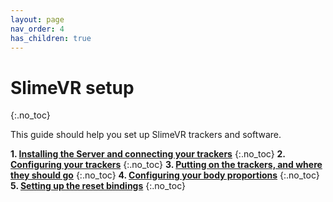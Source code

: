 ```yaml
---
layout: page
nav_order: 4
has_children: true
---
```


# SlimeVR setup
{:.no_toc}

This guide should help you set up SlimeVR trackers and software.

**1. [Installing the Server and connecting your trackers](installing-and-connecting.md)**
{:.no_toc}
**2. [Configuring your trackers](configuring-trackers.md)**
{:.no_toc}
**3. [Putting on the trackers, and where they should go](putting-on-trackers.md)**
{:.no_toc}
**4. [Configuring your body proportions](body-config.md)**
{:.no_toc}
**5. [Setting up the reset bindings](setting-reset-bindings.md)**
{:.no_toc}

